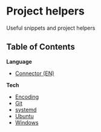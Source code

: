 # Project helpers
Useful snippets and project helpers

## Table of Contents


**Language**

- [Connector (EN)](english/linkers.md)

**Tech**

- [Encoding](encoding.md)
- [Git](git.md)
- [systemd](systemd.md)    
- [Ubuntu](ubuntu.md)    
- [Windows](windows.md)    
